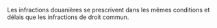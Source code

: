Les infractions douanières se prescrivent dans les
mêmes conditions et délais que les infractions de droit commun.